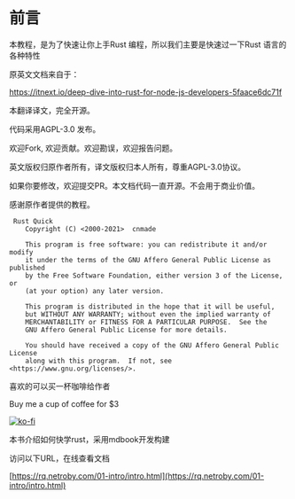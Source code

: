 # 前言

本教程，是为了快速让你上手Rust 编程，所以我们主要是快速过一下Rust 语言的各种特性

原英文文档来自于：

https://itnext.io/deep-dive-into-rust-for-node-js-developers-5faace6dc71f

本翻译译文，完全开源。

代码采用AGPL-3.0 发布。

欢迎Fork, 欢迎贡献。欢迎勘误，欢迎报告问题。

英文版权归原作者所有，译文版权归本人所有，尊重AGPL-3.0协议。

如果你要修改，欢迎提交PR。本文档代码一直开源。不会用于商业价值。

感谢原作者提供的教程。


```
 Rust Quick
    Copyright (C) <2000-2021>  cnmade

    This program is free software: you can redistribute it and/or modify
    it under the terms of the GNU Affero General Public License as published
    by the Free Software Foundation, either version 3 of the License, or
    (at your option) any later version.

    This program is distributed in the hope that it will be useful,
    but WITHOUT ANY WARRANTY; without even the implied warranty of
    MERCHANTABILITY or FITNESS FOR A PARTICULAR PURPOSE.  See the
    GNU Affero General Public License for more details.

    You should have received a copy of the GNU Affero General Public License
    along with this program.  If not, see <https://www.gnu.org/licenses/>.
```



喜欢的可以买一杯咖啡给作者

Buy me a cup of coffee for $3

[![ko-fi](https://ko-fi.com/img/githubbutton_sm.svg)](https://ko-fi.com/M4M54KKIF)

本书介绍如何快学rust，采用mdbook开发构建

访问以下URL，在线查看文档


[https://rq.netroby.com/01-intro/intro.html](https://rq.netroby.com/01-intro/intro.html)
